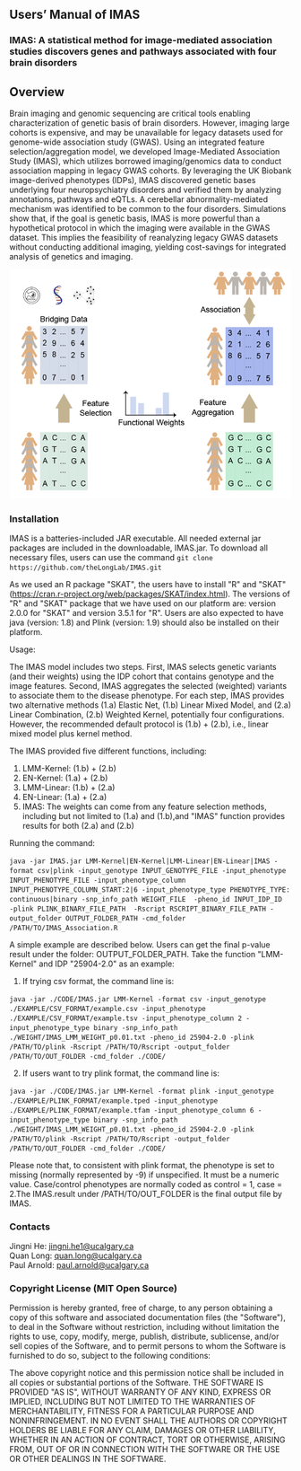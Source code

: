 ## Users’ Manual of IMAS
### IMAS: A statistical method for image-mediated association studies discovers genes and pathways associated with four brain disorders
## Overview
Brain imaging and genomic sequencing are critical tools enabling characterization of genetic basis of brain disorders. However, imaging large cohorts is expensive, and may be unavailable for legacy datasets used for genome-wide association study (GWAS). Using an integrated feature selection/aggregation model, we developed Image-Mediated Association Study (IMAS), which utilizes borrowed imaging/genomics data to conduct association mapping in legacy GWAS cohorts. By leveraging the UK Biobank image-derived phenotypes (IDPs), IMAS discovered genetic bases underlying four neuropsychiatry disorders and verified them by analyzing annotations, pathways and eQTLs. A cerebellar abnormality-mediated mechanism was identified to be common to the four disorders. Simulations show that, if the goal is genetic basis, IMAS is more powerful than a hypothetical protocol in which the imaging were available in the GWAS dataset. This implies the feasibility of reanalyzing legacy GWAS datasets without conducting additional imaging, yielding cost-savings for integrated analysis of genetics and imaging. 

![My Image](Fig1.PNG)

### Installation
IMAS is a batteries-included JAR executable. All needed external jar packages are included in the downloadable, IMAS.jar. To download all necessary files, users can use the command 
`git clone https://github.com/theLongLab/IMAS.git`

As we used an R package "SKAT", the users have to install "R" and "SKAT" (https://cran.r-project.org/web/packages/SKAT/index.html). The versions of "R" and "SKAT" package that we have used on our platform are: version 2.0.0 for "SKAT" and version 3.5.1 for "R". Users are also expected to have java (version: 1.8) and Plink (version: 1.9) should also be installed on their platform.

Usage:

The IMAS model includes two steps. First, IMAS selects genetic variants (and their weights) using the IDP cohort that contains genotype and the image features. Second, IMAS aggregates the selected (weighted) variants to associate them to the disease phenotype. For each step, IMAS provides two alternative methods (1.a) Elastic Net, (1.b) Linear Mixed Model, and (2.a) Linear Combination, (2.b) Weighted Kernel, potentially four configurations. However, the recommended default protocol is (1.b) + (2.b), i.e., linear mixed model plus kernel method.

The IMAS provided five different functions, including:
1) LMM-Kernel: (1.b) + (2.b)
2) EN-Kernel: (1.a) + (2.b)
3) LMM-Linear: (1.b) + (2.a)
4) EN-Linear: (1.a) + (2.a)
5) IMAS: The weights can come from any feature selection methods, including but not limited to (1.a) and (1.b),and "IMAS" function provides results for both (2.a) and (2.b)

Running the command:

`java -jar IMAS.jar LMM-Kernel|EN-Kernel|LMM-Linear|EN-Linear|IMAS -format csv|plink -input_genotype INPUT_GENOTYPE_FILE -input_phenotype INPUT_PHENOTYPE_FILE -input_phenotype_column INPUT_PHENOTYPE_COLUMN_START:2|6 -input_phenotype_type PHENOTYPE_TYPE: continuous|binary -snp_info_path WEIGHT_FILE  -pheno_id INPUT_IDP_ID  -plink PLINK_BINARY_FILE_PATH  -Rscript RSCRIPT_BINARY_FILE_PATH -output_folder OUTPUT_FOLDER_PATH -cmd_folder /PATH/TO/IMAS_Association.R`

A simple example are described below. Users can get the final p-value result under the folder: OUTPUT_FOLDER_PATH. Take the function "LMM-Kernel" and IDP "25904-2.0" as an example:

1. If trying csv format, the command line is:

`java -jar ./CODE/IMAS.jar LMM-Kernel -format csv -input_genotype ./EXAMPLE/CSV_FORMAT/example.csv -input_phenotype ./EXAMPLE/CSV_FORMAT/example.tsv -input_phenotype_column 2 -input_phenotype_type binary -snp_info_path ./WEIGHT/IMAS_LMM_WEIGHT_p0.01.txt -pheno_id 25904-2.0 -plink /PATH/TO/plink -Rscript /PATH/TO/Rscript -output_folder /PATH/TO/OUT_FOLDER -cmd_folder ./CODE/`

2. If users want to try plink format, the command line is:

`java -jar ./CODE/IMAS.jar LMM-Kernel -format plink -input_genotype ./EXAMPLE/PLINK_FORMAT/example.tped -input_phenotype ./EXAMPLE/PLINK_FORMAT/example.tfam -input_phenotype_column 6 -input_phenotype_type binary -snp_info_path ./WEIGHT/IMAS_LMM_WEIGHT_p0.01.txt -pheno_id 25904-2.0 -plink /PATH/TO/plink -Rscript /PATH/TO/Rscript -output_folder /PATH/TO/OUT_FOLDER -cmd_folder ./CODE/`

Please note that, to consistent with plink format, the phenotype is set to missing (normally represented by -9) if unspecified. It must be a numeric value. Case/control phenotypes are normally coded as control = 1, case = 2.The IMAS.result under /PATH/TO/OUT_FOLDER is the final output file by IMAS.

### Contacts
  Jingni He: jingni.he1@ucalgary.ca<br>
  Quan Long: quan.long@ucalgary.ca<br>
  Paul Arnold: paul.arnold@ucalgary.ca<br>

### Copyright License (MIT Open Source)
Permission is hereby granted, free of charge, to any person obtaining a copy of this software and associated documentation files (the "Software"), to deal in the Software without restriction, including without limitation the rights to use, copy, modify, merge, publish, distribute, sublicense, and/or sell copies of the Software, and to permit persons to whom the Software is furnished to do so, subject to the following conditions:

The above copyright notice and this permission notice shall be included in all copies or substantial portions of the Software. THE SOFTWARE IS PROVIDED "AS IS", WITHOUT WARRANTY OF ANY KIND, EXPRESS OR IMPLIED, INCLUDING BUT
NOT LIMITED TO THE WARRANTIES OF MERCHANTABILITY, FITNESS FOR A PARTICULAR PURPOSE AND NONINFRINGEMENT. IN NO EVENT SHALL THE
AUTHORS OR COPYRIGHT HOLDERS BE LIABLE FOR ANY CLAIM, DAMAGES OR OTHER LIABILITY, WHETHER IN AN ACTION OF CONTRACT, TORT OR
OTHERWISE, ARISING FROM, OUT OF OR IN CONNECTION WITH THE SOFTWARE OR THE USE OR OTHER DEALINGS IN THE SOFTWARE. 
